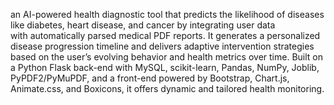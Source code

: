 an AI-powered health diagnostic tool that predicts the likelihood of diseases like diabetes, heart disease, and cancer by integrating user data with automatically parsed medical PDF reports.
It generates a personalized disease progression timeline and delivers adaptive intervention strategies based on the user’s evolving behavior and health metrics over time. 
Built on a Python Flask back-end with MySQL, scikit-learn, Pandas, NumPy, Joblib, PyPDF2/PyMuPDF, and a front-end powered by Bootstrap, Chart.js, Animate.css, and Boxicons, it offers dynamic and tailored health monitoring.
